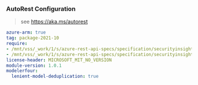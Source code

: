 ### AutoRest Configuration

> see https://aka.ms/autorest

``` yaml
azure-arm: true
tag: package-2021-10
require:
- /mnt/vss/_work/1/s/azure-rest-api-specs/specification/securityinsights/resource-manager/readme.md
- /mnt/vss/_work/1/s/azure-rest-api-specs/specification/securityinsights/resource-manager/readme.go.md
license-header: MICROSOFT_MIT_NO_VERSION
module-version: 1.0.1
modelerfour:
  lenient-model-deduplication: true
```